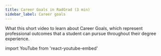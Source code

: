 ```yaml
---
title: Career Goals in RadGrad (3 min)
sidebar_label: Career goals
---
```


What this short video to learn about Career Goals, which represent professional outcomes that a student can pursue throughout their degree experience.

import YouTube from 'react-youtube-embed'

<YouTube id="ANVIqkkSVPY"/>